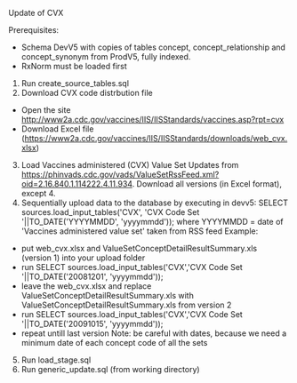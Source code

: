 Update of CVX

Prerequisites:
- Schema DevV5 with copies of tables concept, concept_relationship and concept_synonym from ProdV5, fully indexed.
- RxNorm must be loaded first

1. Run create_source_tables.sql
2. Download CVX code distrbution file
- Open the site http://www2a.cdc.gov/vaccines/IIS/IISStandards/vaccines.asp?rpt=cvx
- Download Excel file (https://www2a.cdc.gov/vaccines/IIS/IISStandards/downloads/web_cvx.xlsx)
3. Load Vaccines administered (CVX) Value Set Updates from https://phinvads.cdc.gov/vads/ValueSetRssFeed.xml?oid=2.16.840.1.114222.4.11.934. Download all versions (in Excel format), except 4.
4. Sequentially upload data to the database by executing in devv5: SELECT sources.load_input_tables('CVX', 'CVX Code Set '||TO_DATE('YYYYMMDD', 'yyyymmdd'));
where YYYYMMDD = date of 'Vaccines administered value set' taken from RSS feed
Example:
- put web_cvx.xlsx and ValueSetConceptDetailResultSummary.xls (version 1) into your upload folder
- run SELECT sources.load_input_tables('CVX','CVX Code Set '||TO_DATE('20081201', 'yyyymmdd'));
- leave the web_cvx.xlsx and replace ValueSetConceptDetailResultSummary.xls with ValueSetConceptDetailResultSummary.xls from version 2
- run SELECT sources.load_input_tables('CVX','CVX Code Set '||TO_DATE('20091015', 'yyyymmdd'));
- repeat untill last version
Note: be careful with dates, because we need a minimum date of each concept code of all the sets
5. Run load_stage.sql
6. Run generic_update.sql (from working directory)